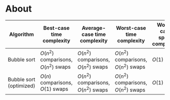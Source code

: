 # About

| Algorithm               | Best-case time complexity            | Average-case time complexity         | Worst-case time complexity           | Worst-case space complexity |
| ----------------------- | ------------------------------------ | ------------------------------------ | ------------------------------------ | --------------------------- |
| Bubble sort             | $O(n^2)$ comparisons, $O(n^2)$ swaps | $O(n^2)$ comparisons, $O(n^2)$ swaps | $O(n^2)$ comparisons, $O(n^2)$ swaps | $O(1)$                      |
| Bubble sort (optimized) | $O(n)$ comparisons, $O(1)$ swaps     | $O(n^2)$ comparisons, $O(n^2)$ swaps | $O(n^2)$ comparisons, $O(n^2)$ swaps | $O(1)$                      |
